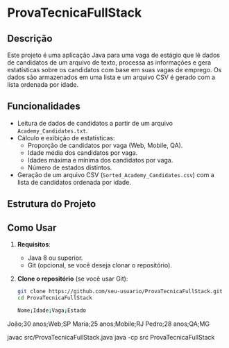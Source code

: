 # ProvaTecnicaFullStack


## Descrição
Este projeto é uma aplicação Java para uma vaga de estágio que lê dados de candidatos de um arquivo de texto, processa as informações e gera estatísticas sobre os candidatos com base em suas vagas de emprego. Os dados são armazenados em uma lista e um arquivo CSV é gerado com a lista ordenada por idade.

## Funcionalidades
- Leitura de dados de candidatos a partir de um arquivo `Academy_Candidates.txt`.
- Cálculo e exibição de estatísticas:
  - Proporção de candidatos por vaga (Web, Mobile, QA).
  - Idade média dos candidatos por vaga.
  - Idades máxima e mínima dos candidatos por vaga.
  - Número de estados distintos.
- Geração de um arquivo CSV (`Sorted_Academy_Candidates.csv`) com a lista de candidatos ordenada por idade.

## Estrutura do Projeto
## Como Usar

1. **Requisitos**:
   - Java 8 ou superior.
   - Git (opcional, se você deseja clonar o repositório).

2. **Clone o repositório** (se você usar Git):
   ```bash
   git clone https://github.com/seu-usuario/ProvaTecnicaFullStack.git
   cd ProvaTecnicaFullStack

   Nome;Idade;Vaga;Estado
João;30 anos;Web;SP
Maria;25 anos;Mobile;RJ
Pedro;28 anos;QA;MG


javac src/ProvaTecnicaFullStack.java
java -cp src ProvaTecnicaFullStack

